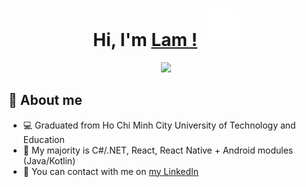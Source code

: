  <h1 align="center">Hi, I'm <a href="https://github.com/builam66">Lam !<a>
 <img src="https://github.com/Kathryn-Jie/Kathryn-Jie/blob/main/wave.gif" width="60px" /></h1>
  
<p align="center">
 <a href="#"><img src="https://readme-typing-svg.herokuapp.com/?lines=Sometimes,%20a%20single%20chance%20is%20all%20it%20takes%20to%20turn%20dreams%20into%20reality&font=Fira%20Code&center=true&width=1000&height=45&color=505050&vCenter=true&size=22&repeat=false"></a>
</p>
  

  
## 📖 About me
* 💻 Graduated from Ho Chi Minh City University of Technology and Education
* 🎨 My majority is C#/.NET, React, React Native + Android modules (Java/Kotlin)
* 🔗 You can contact with me on [my LinkedIn](https://www.linkedin.com/in/buiphuclam/)
